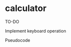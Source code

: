 # calculator

TO-DO

<!-- Set Display to n decimal places -->
<!-- Implement +/- button and functionality -->
<!-- Allow spamming of = button to apply last number and operator to result -->
<!-- Allow user to chain operations and show the result in intermediate operations -->
<!-- Create a function to clear memory -->
<!-- Add a backspace button -->
Implement keyboard operation

Pseudocode




  
  
  
